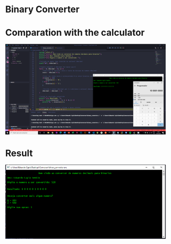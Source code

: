# Binary Converter

# Comparation with the calculator
![Alt text](img/comparation.png?raw=true)

# Result

![Alt text](img/result.png?raw=true)


